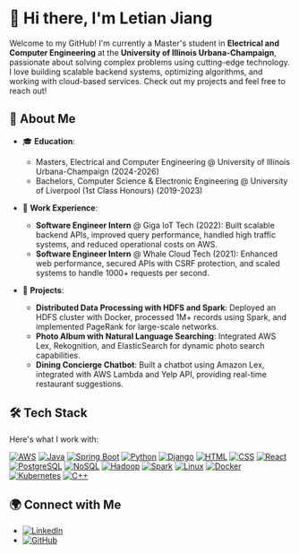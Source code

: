 # 👋 Hi there, I'm Letian Jiang

Welcome to my GitHub! I'm currently a Master's student in **Electrical and Computer Engineering** at the **University of Illinois Urbana-Champaign**, passionate about solving complex problems using cutting-edge technology. I love building scalable backend systems, optimizing algorithms, and working with cloud-based services. Check out my projects and feel free to reach out!

## 🚀 About Me

- 🎓 **Education**:  
  - Masters, Electrical and Computer Engineering @ University of Illinois Urbana-Champaign (2024-2026)  
  - Bachelors, Computer Science & Electronic Engineering @ University of Liverpool (1st Class Honours) (2019-2023)

- 💼 **Work Experience**:  
  - **Software Engineer Intern** @ Giga IoT Tech (2022): Built scalable backend APIs, improved query performance, handled high traffic systems, and reduced operational costs on AWS.  
  - **Software Engineer Intern** @ Whale Cloud Tech (2021): Enhanced web performance, secured APIs with CSRF protection, and scaled systems to handle 1000+ requests per second.

- 🌟 **Projects**:  
  - **Distributed Data Processing with HDFS and Spark**: Deployed an HDFS cluster with Docker, processed 1M+ records using Spark, and implemented PageRank for large-scale networks.  
  - **Photo Album with Natural Language Searching**: Integrated AWS Lex, Rekognition, and ElasticSearch for dynamic photo search capabilities.  
  - **Dining Concierge Chatbot**: Built a chatbot using Amazon Lex, integrated with AWS Lambda and Yelp API, providing real-time restaurant suggestions.

## 🛠️ Tech Stack

Here's what I work with:

[![AWS](https://img.shields.io/badge/AWS-232F3E?style=for-the-badge&logo=amazon-aws&logoColor=white)](https://aws.amazon.com)
[![Java](https://img.shields.io/badge/Java-ED8B00?style=for-the-badge&logo=java&logoColor=white)](https://www.java.com)
[![Spring Boot](https://img.shields.io/badge/Spring_Boot-6DB33F?style=for-the-badge&logo=spring-boot&logoColor=white)](https://spring.io/projects/spring-boot)
[![Python](https://img.shields.io/badge/Python-FFD43B?style=for-the-badge&logo=python&logoColor=blue)](https://www.python.org)
[![Django](https://img.shields.io/badge/Django-092E20?style=for-the-badge&logo=django&logoColor=white)](https://www.djangoproject.com)
[![HTML](https://img.shields.io/badge/HTML5-E34F26?style=for-the-badge&logo=html5&logoColor=white)](https://developer.mozilla.org/en-US/docs/Web/HTML)
[![CSS](https://img.shields.io/badge/CSS3-1572B6?style=for-the-badge&logo=css3&logoColor=white)](https://developer.mozilla.org/en-US/docs/Web/CSS)
[![React](https://img.shields.io/badge/React-20232A?style=for-the-badge&logo=react&logoColor=61DAFB)](https://reactjs.org)
[![PostgreSQL](https://img.shields.io/badge/PostgreSQL-316192?style=for-the-badge&logo=postgresql&logoColor=white)](https://www.postgresql.org)
[![NoSQL](https://img.shields.io/badge/NoSQL-3C873A?style=for-the-badge&logo=mongodb&logoColor=white)](https://www.mongodb.com)
[![Hadoop](https://img.shields.io/badge/Hadoop-66CCFF?style=for-the-badge&logo=apache-hadoop&logoColor=black)](https://hadoop.apache.org)
[![Spark](https://img.shields.io/badge/Spark-E25A1C?style=for-the-badge&logo=apache-spark&logoColor=white)](https://spark.apache.org)
[![Linux](https://img.shields.io/badge/Linux-FCC624?style=for-the-badge&logo=linux&logoColor=black)](https://www.linux.org)
[![Docker](https://img.shields.io/badge/Docker-2496ED?style=for-the-badge&logo=docker&logoColor=white)](https://www.docker.com)
[![Kubernetes](https://img.shields.io/badge/Kubernetes-326CE5?style=for-the-badge&logo=kubernetes&logoColor=white)](https://kubernetes.io)
[![C++](https://img.shields.io/badge/C++-00599C?style=for-the-badge&logo=cplusplus&logoColor=white)](https://isocpp.org)

## 🌍 Connect with Me

- [![LinkedIn](https://img.shields.io/badge/LinkedIn-blue?style=for-the-badge&logo=linkedin)](https://linkedin.com/in/FreddyJiang)
- [![GitHub](https://img.shields.io/badge/GitHub-black?style=for-the-badge&logo=github)](https://github.com/RealAvocado)
